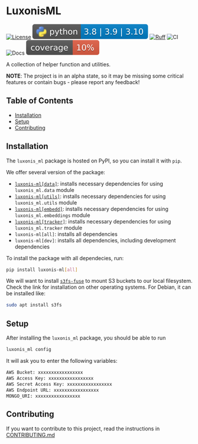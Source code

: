 # LuxonisML

[![License](https://img.shields.io/badge/License-Apache_2.0-blue.svg)](https://opensource.org/licenses/Apache-2.0)
![PyBadge](media/pybadge.svg)
[![Ruff](https://img.shields.io/endpoint?url=https://raw.githubusercontent.com/astral-sh/ruff/main/assets/badge/v2.json)](https://github.com/astral-sh/ruff)
![CI](https://github.com/luxonis/luxonis-ml/actions/workflows/ci.yaml/badge.svg)
![Docs](https://github.com/luxonis/luxonis-ml/actions/workflows/docs.yaml/badge.svg)
![Coverage](media/coverage_badge.svg)

A collection of helper function and utilities.

**NOTE**:
The project is in an alpha state, so it may be missing some critical features or contain bugs - please report any feedback!

## Table of Contents

- [Installation](#installation)
- [Setup](#setup)
- [Contributing](#contributing)

## Installation

The `luxonis_ml` package is hosted on PyPI, so you can install it with `pip`.

We offer several version of the package:

- [`luxonis-ml[data]`](./luxonis_ml/data/README.md): installs necessary dependencies for using `luxonis_ml.data` module
- [`luxonis-ml[utils]`](./luxonis_ml/utils/README.md): installs necessary dependencies for using `luxonis_ml.utils` module
- [`luxonis-ml[embedd]`](./luxonis_ml/embeddings/README.md): installs necessary dependencies for using `luxonis_ml.embeddings` module
- [`luxonis-ml[tracker]`](./luxonis_ml/tracker/README.md): installs necessary dependencies for using `luxonis_ml.tracker` module
- `luxonis-ml[all]`: installs all dependencies
- `luxonis-ml[dev]`: installs all dependencies, including development dependencies

To install the package with all dependecies, run:

```bash
pip install luxonis-ml[all]
```

We will want to install [`s3fs-fuse`](https://github.com/s3fs-fuse/s3fs-fuse) to mount S3 buckets to our local filesystem. Check the link for installation on other operating systems. For Debian, it can be installed like:

```bash
sudo apt install s3fs
```

## Setup

After installing the `luxonis_ml` package, you should be able to run

```bash
luxonis_ml config
```

It will ask you to enter the following variables:

```text
AWS Bucket: xxxxxxxxxxxxxxxxx
AWS Access Key: xxxxxxxxxxxxxxxxx
AWS Secret Access Key: xxxxxxxxxxxxxxxxx
AWS Endpoint URL: xxxxxxxxxxxxxxxxx
MONGO_URI: xxxxxxxxxxxxxxxxx
```

## Contributing

If you want to contribute to this project, read the instructions in [CONTRIBUTING.md](CONTRIBUTING.md)
